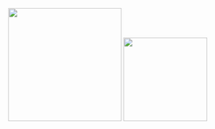 <img height="230px" src="https://github-contributor-stats.vercel.app/api?username=yfyeung" />
<img height="170px" src="https://github-readme-stats.vercel.app/api/top-langs/?username=yfyeung&layout=compact&langs_count=8" />

